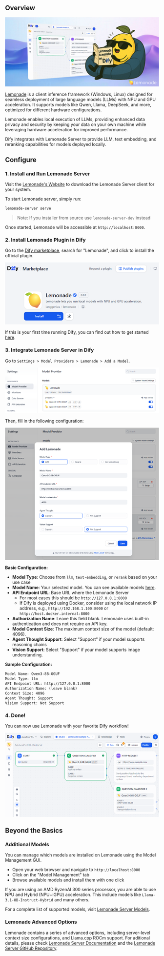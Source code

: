 ## Overview

![](./_assets/lemonade-banner.png)

[Lemonade](https://github.com/lemonade-sdk/lemonade) is a client inference framework (Windows, Linux) designed for seamless deployment of large language models (LLMs) with NPU and GPU acceleration. It supports models like Qwen, Llama, DeepSeek, and more, optimized for different hardware configurations.

Lemonade enables local execution of LLMs, providing enhanced data privacy and security by keeping your data on your own machine while leveraging hardware acceleration for improved performance.

Dify integrates with Lemonade Server to provide LLM, text embedding, and reranking capabilities for models deployed locally.

## Configure

### 1. Install and Run Lemonade Server

Visit the [Lemonade's Website](https://lemonade-server.ai/) to download the Lemonade Server client for your system.

To start Lemonade server, simply run:

```bash
lemonade-server serve
```
> Note: If you installer from source use `lemonade-server-dev` instead

Once started, Lemonade will be accessible at `http://localhost:8000`.


### 2. Install Lemonade Plugin in Dify

Go to the [Dify marketplace](http://localhost/plugins?category=discover), search for "Lemonade", and click to install the official plugin.

![](./_assets/lemonade-01.png)

If this is your first time running Dify, you can find out how to get started [here](https://docs.dify.ai/en/getting-started/install-self-hosted/readme).

### 3. Integrate Lemonade Server in Dify

Go to `Settings > Model Providers > Lemonade > Add a Model`.

![](./_assets/lemonade-02.png)

Then, fill in the following configuration:

![](./_assets/lemonade-03.png)

**Basic Configuration:**
- **Model Type**: Choose from `llm`, `text-embedding`, or `rerank` based on your use case
- **Model Name**: Your selected model. You can see available models [here](https://lemonade-server.ai/docs/server/server_models/).
- **API Endpoint URL**: Base URL where the Lemonade Server
  - For most cases this should be `http://127.0.0.1:8000`
  - If Dify is deployed using Docker, consider using the local network IP address, e.g., `http://192.168.1.100:8000` or `http://host.docker.internal:8000`
- **Authorization Name**: Leave this field blank. Lemonade uses built-in authentication and does not require an API key.
- **Model Context Size**: The maximum context size of the model (default: 4096).
- **Agent Thought Support**: Select "Support" if your model supports reasoning chains
- **Vision Support**: Select "Support" if your model supports image understanding.

**Sample Configuration:**
```
Model Name: Qwen3-8B-GGUF
Model Type: llm
API Endpoint URL: http://127.0.0.1:8000
Authorization Name: (leave blank)
Context Size: 4096
Agent Thought: Support
Vision Support: Not Support
```

### 4. Done!
You can now use Lemonade with your favorite Dify workflow!

![](./_assets/lemonade-04.png)

## Beyond the Basics

### Additional Models

You can manage which models are installed on Lemonade using the Model Management GUI.
- Open your web browser and navigate to `http://localhost:8000`
- Click on the "Model Management" tab
- Browse available models and install them with one click

If you are using an AMD RyzenAI 300 series processor, you are able to use NPU and Hybrid (NPU+iGPU) acceleration. This include models like `Llama-3.1-8B-Instruct-Hybrid` and many others.

For a complete list of supported models, visit [Lemonade Server Models](https://lemonade-server.ai/docs/server/server_models/).

### Lemonade Advanced Options

Lemonade contains a series of advanced options, including server-level context size configurations, and Llama.cpp ROCm support. For aditional details, please check [Lemonade Server Documentation](https://lemonade-server.ai/docs/) and the [Lemonade Server GitHub Repository](https://github.com/lemonade-sdk/lemonade).

